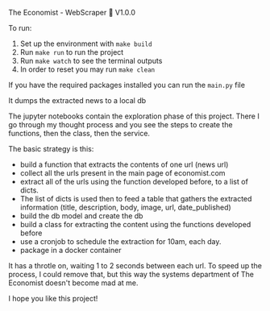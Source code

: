 The Economist - WebScraper 🤖 V1.0.0

To run:

1. Set up the environment with `make build`
2. Run `make run` to run the project
3. Run `make watch` to see the terminal outputs
3. In order to reset you may run `make clean`

If you have the required packages installed you can run the `main.py` file

It dumps the extracted news to a local db

The jupyter notebooks contain the exploration phase of this project. There I go through my thought
process and you see the steps to create the functions, then the class, then the service.

The basic strategy is this:

 - build a function that extracts the contents of one url (news url)
 - collect all the urls present in the main page of economist.com
 - extract all of the urls using the function developed before, to a list
 of dicts.
 - The list of dicts is used then to feed a table that gathers the extracted information
 (title, description, body, image, url, date_published)
 - build the db model and create the db
 - build a class for extracting the content using the functions developed before
 - use a cronjob to schedule the extraction for 10am, each day. 
 - package in a docker container

It has a throtle on, waiting 1 to 2 seconds between each url. To speed up the process,
I could remove that, but this way the systems department of The Economist 
doesn't become mad at me.

I hope you like this project!